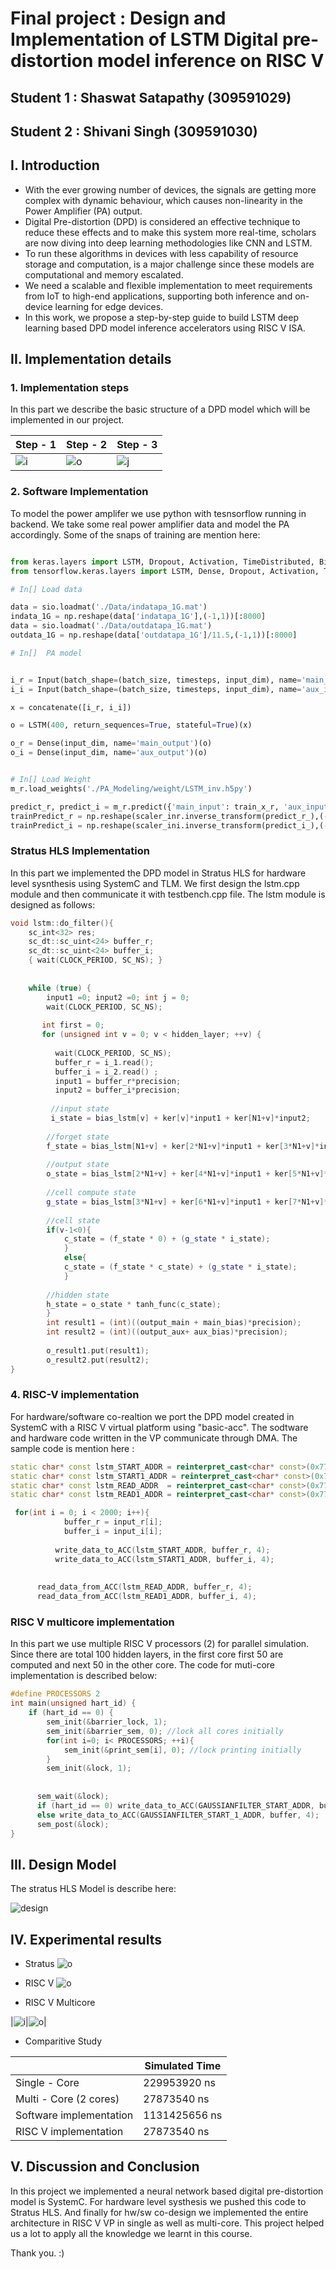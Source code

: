 # Final project : Design and Implementation of LSTM Digital pre-distortion model inference on RISC V
## Student 1 : Shaswat Satapathy (309591029)
## Student 2 : Shivani Singh     (309591030) 


## I. Introduction
- With the ever growing number of devices, the signals are getting more complex with dynamic
behaviour, which causes non-linearity in the Power Amplifier (PA) output.
- Digital Pre-distortion (DPD) is considered an effective technique to reduce these effects and to
make this system more real-time, scholars are now diving into deep learning methodologies like
CNN and LSTM.
- To run these algorithms in devices with less capability of resource storage and computation, is a
major challenge since these models are computational and memory escalated.
- We need a scalable and flexible implementation to meet requirements from IoT to high-end
applications, supporting both inference and on-device learning for edge devices.
- In this work, we propose a step-by-step guide to build LSTM deep learning based DPD model
inference accelerators using RISC V ISA.


## II. Implementation details
### 1. Implementation steps 

In this part we describe the basic structure of a DPD model which will be implemented in our project. 

|Step - 1 | Step - 2|Step - 3|
|---------------|---------------|----------------|
|![i](dpd1.png)|![o](dpd2.png)|![j](dpd3.png)|

### 2. Software Implementation

To model the power amplifer we use python with tesnsorflow running in backend. We take some real power amplifier data and model the PA accordingly. Some of the snaps of training are mention here: 

```python

from keras.layers import LSTM, Dropout, Activation, TimeDistributed, Bidirectional, concatenate, Dense
from tensorflow.keras.layers import LSTM, Dense, Dropout, Activation, TimeDistributed, Bidirectional, concatenate

# In[] Load data

data = sio.loadmat('./Data/indatapa_1G.mat')
indata_1G = np.reshape(data['indatapa_1G'],(-1,1))[:8000]
data = sio.loadmat('./Data/outdatapa_1G.mat')
outdata_1G = np.reshape(data['outdatapa_1G']/11.5,(-1,1))[:8000]

# In[]  PA model


i_r = Input(batch_shape=(batch_size, timesteps, input_dim), name='main_input')
i_i = Input(batch_shape=(batch_size, timesteps, input_dim), name='aux_input')

x = concatenate([i_r, i_i])

o = LSTM(400, return_sequences=True, stateful=True)(x)

o_r = Dense(input_dim, name='main_output')(o)
o_i = Dense(input_dim, name='aux_output')(o)


# In[] Load Weight
m_r.load_weights('./PA_Modeling/weight/LSTM_inv.h5py')

predict_r, predict_i = m_r.predict({'main_input': train_x_r, 'aux_input': train_x_i})
trainPredict_r = np.reshape(scaler_inr.inverse_transform(predict_r_),(-1,))
trainPredict_i = np.reshape(scaler_ini.inverse_transform(predict_i_),(-1,))

```

### Stratus HLS Implementation 

In this part we implemented the DPD model in Stratus HLS for hardware level sysnthesis using SystemC and TLM. We first design the lstm.cpp module and then communicate it with testbench.cpp file. The lstm module is designed as follows: 

```c++
void lstm::do_filter(){
    sc_int<32> res;
    sc_dt::sc_uint<24> buffer_r;
    sc_dt::sc_uint<24> buffer_i;
    { wait(CLOCK_PERIOD, SC_NS); }
    
    
    while (true) {
        input1 =0; input2 =0; int j = 0;
        wait(CLOCK_PERIOD, SC_NS);
	
       int first = 0;
       for (unsigned int v = 0; v < hidden_layer; ++v) {
          
          wait(CLOCK_PERIOD, SC_NS);
          buffer_r = i_1.read();
          buffer_i = i_2.read() ;
          input1 = buffer_r*precision;
          input2 = buffer_i*precision;
          
         //input state	
      	 i_state = bias_lstm[v] + ker[v]*input1 + ker[N1+v]*input2;
      	
        //forget state
      	f_state = bias_lstm[N1+v] + ker[2*N1+v]*input1 + ker[3*N1+v]*input2;
      	
      	//output state
      	o_state = bias_lstm[2*N1+v] + ker[4*N1+v]*input1 + ker[5*N1+v]*input2;
        
        //cell compute state
      	g_state = bias_lstm[3*N1+v] + ker[6*N1+v]*input1 + ker[7*N1+v]*input2;
	
        //cell state
      	if(v-1<0){
      		c_state = (f_state * 0) + (g_state * i_state);
     		}
     		else{
      		c_state = (f_state * c_state) + (g_state * i_state);
     		}
        
      	//hidden state
      	h_state = o_state * tanh_func(c_state); 
        }
        int result1 = (int)((output_main + main_bias)*precision);
        int result2 = (int)((output_aux+ aux_bias)*precision);
    
        o_result1.put(result1);
        o_result2.put(result2);
}     
```
### 4. RISC-V implementation 

For hardware/software co-realtion we port the DPD model created in SystemC with a RISC V virtual platform using "basic-acc". The sodtware and hardware code written in the VP communicate through DMA. The sample code is mention here : 

```c++
static char* const lstm_START_ADDR = reinterpret_cast<char* const>(0x77000000);
static char* const lstm_START1_ADDR = reinterpret_cast<char* const>(0x77000036);
static char* const lstm_READ_ADDR  = reinterpret_cast<char* const>(0x77000070);
static char* const lstm_READ1_ADDR = reinterpret_cast<char* const>(0x7700000120);

 for(int i = 0; i < 2000; i++){
            buffer_r = input_r[i];
            buffer_i = input_i[i];
         
          write_data_to_ACC(lstm_START_ADDR, buffer_r, 4);
          write_data_to_ACC(lstm_START1_ADDR, buffer_i, 4);
        
      
      read_data_from_ACC(lstm_READ_ADDR, buffer_r, 4);
      read_data_from_ACC(lstm_READ1_ADDR, buffer_i, 4);
```

### RISC V multicore implementation 

In this part we use multiple RISC V processors (2) for parallel simulation. Since there are total 100 hidden layers, in the first core first 50 are computed and next 50 in the other core. The code for muti-core implementation is described below: 

```c++
#define PROCESSORS 2
int main(unsigned hart_id) {
	if (hart_id == 0) {
		sem_init(&barrier_lock, 1);
		sem_init(&barrier_sem, 0); //lock all cores initially
		for(int i=0; i< PROCESSORS; ++i){
			sem_init(&print_sem[i], 0); //lock printing initially
		}
		sem_init(&lock, 1);
	
	   
	  sem_wait(&lock);
	  if (hart_id == 0) write_data_to_ACC(GAUSSIANFILTER_START_ADDR, buffer, 4);
	  else write_data_to_ACC(GAUSSIANFILTER_START_1_ADDR, buffer, 4);
	  sem_post(&lock);
}
```

## III. Design Model
The stratus HLS Model is describe here: 

![design](12.PNG)



## IV. Experimental results

- Stratus 
![o](41.png)

- RISC V 
![o](4.png)

- RISC V Multicore

|![i](31.png)|![o](32.png)|

- Comparitive Study 

| |Simulated Time|
|---------------|---------------|
|Single - Core| 229953920 ns|
|Multi - Core (2 cores) |27873540 ns|
|Software implementation |1131425656 ns|
|RISC V implementation |27873540 ns|

## V. Discussion and Conclusion
In this project we implemented a neural network based digital pre-distortion model is SystemC. For hardware level systhesis we pushed this code to Stratus HLS. And finally for hw/sw co-design we implemented the entire architecture in RISC V VP in single as well as multi-core. This project helped us a lot to apply all the knowledge we learnt in this course. 

Thank you. :)

